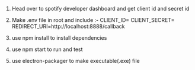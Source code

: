 1. Head over to spotify developer dashboard and get client id and secret id

2. Make .env file in root and include :-
  CLIENT_ID=
  CLIENT_SECRET=
  REDIRECT_URI=http://localhost:8888/callback

3. use npm install to install dependencies
4. use npm start to run and test
5. use electron-packager to make executable(.exe) file
